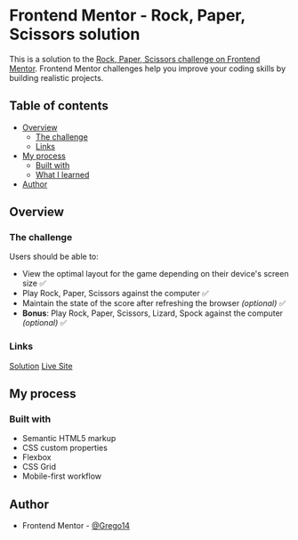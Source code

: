 # Frontend Mentor - Rock, Paper, Scissors solution

This is a solution to the [Rock, Paper, Scissors challenge on Frontend Mentor](https://www.frontendmentor.io/challenges/rock-paper-scissors-game-pTgwgvgH). Frontend Mentor challenges help you improve your coding skills by building realistic projects. 

## Table of contents

- [Overview](#overview)
  - [The challenge](#the-challenge)
  - [Links](#links)
- [My process](#my-process)
  - [Built with](#built-with)
  - [What I learned](#what-i-learned)
- [Author](#author)

## Overview

### The challenge

Users should be able to:

- View the optimal layout for the game depending on their device's screen size ✅
- Play Rock, Paper, Scissors against the computer ✅
- Maintain the state of the score after refreshing the browser _(optional)_ ✅
- **Bonus**: Play Rock, Paper, Scissors, Lizard, Spock against the computer _(optional)_ ✅

### Links

[Solution](https://github.com/Grego14/FM-rock-paper-scissors) [Live Site](https://grego-fm-rock-papers-scissors.netlify.app)

## My process

### Built with

- Semantic HTML5 markup
- CSS custom properties
- Flexbox
- CSS Grid
- Mobile-first workflow

## Author

- Frontend Mentor - [@Grego14](https://www.frontendmentor.io/profile/Grego14)
